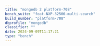 ```yaml
---
title: "mongodb 2 platform-708"
bench_suite: "feat-NXP-32506-multi-search"
build_number: "platform-708"
dbprofile: "mongodb"
classifier: ""
date: 2024-09-09T11:17:21
type: "bench"
---
```

